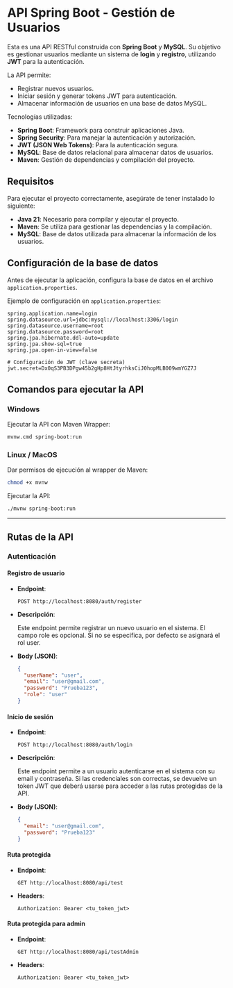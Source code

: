 # API Spring Boot - Gestión de Usuarios  

Esta es una API RESTful construida con **Spring Boot** y **MySQL**. Su objetivo es gestionar usuarios mediante un sistema de **login** y **registro**, utilizando **JWT** para la autenticación.  

La API permite:  
- Registrar nuevos usuarios.  
- Iniciar sesión y generar tokens JWT para autenticación.  
- Almacenar información de usuarios en una base de datos MySQL.  

Tecnologías utilizadas:  
- **Spring Boot**: Framework para construir aplicaciones Java.  
- **Spring Security**: Para manejar la autenticación y autorización.  
- **JWT (JSON Web Tokens)**: Para la autenticación segura.  
- **MySQL**: Base de datos relacional para almacenar datos de usuarios.  
- **Maven**: Gestión de dependencias y compilación del proyecto.  

## Requisitos  

Para ejecutar el proyecto correctamente, asegúrate de tener instalado lo siguiente:  

- **Java 21**: Necesario para compilar y ejecutar el proyecto.  
- **Maven**: Se utiliza para gestionar las dependencias y la compilación.  
- **MySQL**: Base de datos utilizada para almacenar la información de los usuarios.  

## Configuración de la base de datos  

Antes de ejecutar la aplicación, configura la base de datos en el archivo `application.properties`.  

Ejemplo de configuración en `application.properties`:  

```properties
spring.application.name=login
spring.datasource.url=jdbc:mysql://localhost:3306/login
spring.datasource.username=root
spring.datasource.password=root
spring.jpa.hibernate.ddl-auto=update
spring.jpa.show-sql=true
spring.jpa.open-in-view=false

# Configuración de JWT (clave secreta)
jwt.secret=Dx0qS3PB3DPgw45b2gHp8HtJtyrhksCiJ0hopMLB009wmYGZ7J
```

## Comandos para ejecutar la API  

### Windows  

Ejecutar la API con Maven Wrapper:  

```sh
mvnw.cmd spring-boot:run
```

### Linux / MacOS  

Dar permisos de ejecución al wrapper de Maven:  

```sh
chmod +x mvnw
```

Ejecutar la API:  

```sh
./mvnw spring-boot:run
```

---

## Rutas de la API  

### **Autenticación**  

#### **Registro de usuario**  

- **Endpoint**:  
  ```http
  POST http://localhost:8080/auth/register
  ```
- **Descripción**:

    Este endpoint permite registrar un nuevo usuario en el sistema. El campo role es opcional. Si no se especifica, por defecto se asignará el rol user.
- **Body (JSON)**:  
  ```json
  {
    "userName": "user",
    "email": "user@gmail.com",
    "password": "Prueba123",
    "role": "user"
  }
  ```

#### **Inicio de sesión**  

- **Endpoint**:  
  ```http
  POST http://localhost:8080/auth/login
  ```
- **Descripción**:

    Este endpoint permite a un usuario autenticarse en el sistema con su email y contraseña. Si las credenciales son correctas, se devuelve un token JWT que deberá usarse para acceder a las rutas protegidas de la API.
- **Body (JSON)**:  
  ```json
  {
    "email": "user@gmail.com",
    "password": "Prueba123"
  }
  ```

#### **Ruta protegida**  

- **Endpoint**:  
  ```http
  GET http://localhost:8080/api/test
  ```
- **Headers**:  
  ```
  Authorization: Bearer <tu_token_jwt>
  ```

#### **Ruta protegida para admin**  

- **Endpoint**:  
  ```http
  GET http://localhost:8080/api/testAdmin
  ```
- **Headers**:  
  ```
  Authorization: Bearer <tu_token_jwt>
  ```